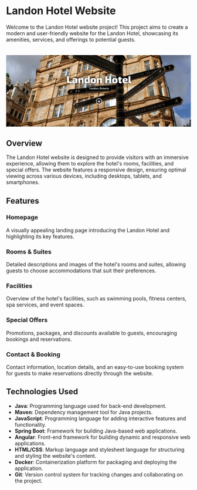 # Landon Hotel Website

Welcome to the Landon Hotel website project! This project aims to create a modern and user-friendly website for the Landon Hotel, showcasing its amenities, services, and offerings to potential guests.
<br />
<br />
<br />
![Welcome_Image](images/WelcomePage.png)

## Overview
The Landon Hotel website is designed to provide visitors with an immersive experience, allowing them to explore the hotel's rooms, facilities, and special offers. The website features a responsive design, ensuring optimal viewing across various devices, including desktops, tablets, and smartphones.

## Features
### Homepage
A visually appealing landing page introducing the Landon Hotel and highlighting its key features.
### Rooms & Suites
Detailed descriptions and images of the hotel's rooms and suites, allowing guests to choose accommodations that suit their preferences.
### Facilities
Overview of the hotel's facilities, such as swimming pools, fitness centers, spa services, and event spaces.
### Special Offers
Promotions, packages, and discounts available to guests, encouraging bookings and reservations.
### Contact & Booking
Contact information, location details, and an easy-to-use booking system for guests to make reservations directly through the website.

## Technologies Used
- **Java**: Programming language used for back-end development.
- **Maven**: Dependency management tool for Java projects.
- **JavaScript**: Programming language for adding interactive features and functionality.
- **Spring Boot**: Framework for building Java-based web applications.
- **Angular**: Front-end framework for building dynamic and responsive web applications.
- **HTML/CSS**: Markup language and stylesheet language for structuring and styling the website's content.
- **Docker**: Containerization platform for packaging and deploying the application.
- **Git**: Version control system for tracking changes and collaborating on the project.



